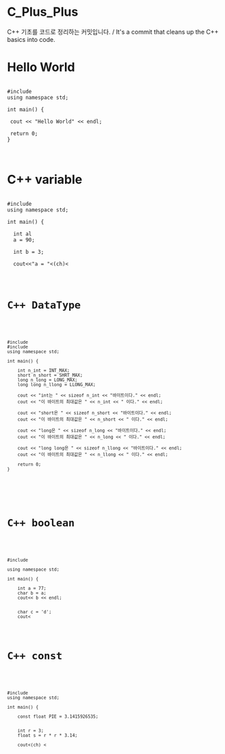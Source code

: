 # C_Plus_Plus
C++ 기초를 코드로 정리하는 커밋입니다.   / It's a commit that cleans up the C++ basics into code.

<h1>Hello World</h1>

<pre>
<code>
#include <iostream>
using namespace std;

int main() {

 cout << "Hello World" << endl;

 return 0;
}

</code>
</pre>

<h1>C++ variable</h1>

<pre>
<code>
#include <iostream>
using namespace std;
 
int main() {

  int al
  a = 90;
  
  int b = 3;
  
  cout<<"a = "<<a<<", b = "<<b<<endl;

 return 0;
}

</code>
</pre>

<h1>C++ const</h1>

<pre>
<code>
#include <iostream>
using namespace std;

int main() {

 const float PIE = 3.1415926535
 
 int r = 3;
 float s = r * r * 3.14;
 
 cout<<s<<endl;
 
 char ch = 'M'
 cout<<(int)ch<<" "<<int(ch)<<" "<<endl;
 cout<<static_cast<int>(ch)<<endl;
 
  return 0;
  
}

</code>
</pre>

<h1>C++ DataType</h1>

<pre>
<code>
#include <iostream>
#include <climits>
using namespace std;

int main() {

	int n_int = INT_MAX;
	short n_short = SHRT_MAX;
	long n_long = LONG_MAX;
	long long n_llong = LLONG_MAX;

	cout << "int는 " << sizeof n_int << "바이트이다." << endl;
	cout << "이 바이트의 최대값은 " << n_int << " 이다." << endl;
    
	cout << "short은 " << sizeof n_short << "바이트이다." << endl;
	cout << "이 바이트의 최대값은 " << n_short << " 이다." << endl;
    
	cout << "long은 " << sizeof n_long << "바이트이다." << endl;
	cout << "이 바이트의 최대값은 " << n_long << " 이다." << endl;
    
	cout << "long long은 " << sizeof n_llong << "바이트이다." << endl;
	cout << "이 바이트의 최대값은 " << n_llong << " 이다." << endl;
    
	return 0;
}

</pre>
</code>

<h1>C++ boolean</h1>

<pre>
<code>
#include <iostream>

using namespace std;

int main() {

    int a = 77; 
    char b = a; 
    cout<< b << endl;  

    
    char c = 'd'; 
    cout<<c<<endl;

    bool e = 0; 
    bool f = 1;
    bool g = 10;      
    
    cout<<e<<" "<<f<<" "<<g<<" "<<endl;

    return 0;

}

</pre>
</code>

<h1>C++ const</h1>

<pre>
<code>
#include <iostream>
using namespace std;

int main() {

    const float PIE = 3.1415926535;


    int r = 3;
    float s = r * r * 3.14;

    cout<<s<<endl;

    int a = 3.1415926535;

    cout<<a<<endl; 

    char ch = 'M';
    cout<<(int)ch<<" "<< int(ch)<<" "<<endl; 
    cout<<static_cast<int>(ch) <<endl;

    return 0;
}

</pre>
</code>






